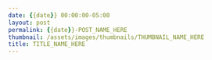 ```yaml
---
date: {{date}} 00:00:00-05:00
layout: post
permalink: {{date}}-POST_NAME_HERE
thumbnail: /assets/images/thumbnails/THUMBNAIL_NAME_HERE
title: TITLE_NAME_HERE
---
```


